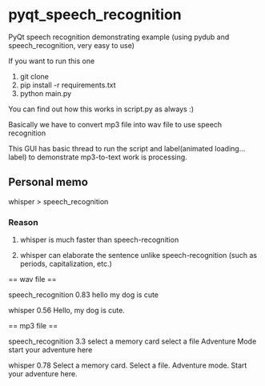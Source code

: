 # pyqt_speech_recognition
PyQt speech recognition demonstrating example (using pydub and speech_recognition, very easy to use)

If you want to run this one

1. git clone
2. pip install -r requirements.txt
3. python main.py

You can find out how this works in script.py as always :)

Basically we have to convert mp3 file into wav file to use speech recognition

This GUI has basic thread to run the script and label(animated loading... label) to demonstrate mp3-to-text work is processing.

## Personal memo
whisper > speech_recognition

### Reason

1. whisper is much faster than speech-recognition

2. whisper can elaborate the sentence unlike speech-recognition (such as periods, capitalization, etc.)

== wav file ==

speech_recognition
0.83
hello my dog is cute

whisper
0.56
Hello, my dog is cute.

== mp3 file ==

speech_recognition
3.3
select a memory card select a file Adventure Mode start your 
adventure here

whisper
0.78
Select a memory card. Select a file. Adventure mode. Start your adventure here.
